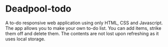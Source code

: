 # Deadpool-todo
A to-do responsive web application using only HTML, CSS and Javascript. The app allows you to make your own to-do list. You can add items, strike them off and delete them. The contents are not lost upon refreshing as it uses local storage. 
